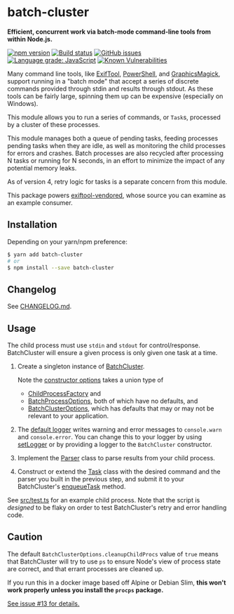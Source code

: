 # batch-cluster

**Efficient, concurrent work via batch-mode command-line tools from within Node.js.**

[![npm version](https://img.shields.io/npm/v/batch-cluster.svg)](https://www.npmjs.com/package/batch-cluster)
[![Build status](https://github.com/photostructure/batch-cluster.js/actions/workflows/node.js.yml/badge.svg?branch=main)](https://github.com/photostructure/batch-cluster.js/actions/workflows/node.js.yml)
[![GitHub issues](https://img.shields.io/github/issues/photostructure/batch-cluster.js.svg)](https://github.com/photostructure/batch-cluster.js/issues)
[![Language grade: JavaScript](https://img.shields.io/lgtm/grade/javascript/g/photostructure/batch-cluster.js.svg)](https://lgtm.com/projects/g/photostructure/batch-cluster.js/context:javascript)
[![Known Vulnerabilities](https://snyk.io/test/github/photostructure/batch-cluster.js/badge.svg?targetFile=package.json)](https://snyk.io/test/github/photostructure/batch-cluster.js?targetFile=package.json)

Many command line tools, like
[ExifTool](https://sno.phy.queensu.ca/~phil/exiftool/),
[PowerShell](https://github.com/powershell/powershell), and
[GraphicsMagick](http://www.graphicsmagick.org/), support running in a "batch
mode" that accept a series of discrete commands provided through stdin and
results through stdout. As these tools can be fairly large, spinning them up can
be expensive (especially on Windows).

This module allows you to run a series of commands, or `Task`s, processed by a
cluster of these processes.

This module manages both a queue of pending tasks, feeding processes pending
tasks when they are idle, as well as monitoring the child processes for errors
and crashes. Batch processes are also recycled after processing N tasks or
running for N seconds, in an effort to minimize the impact of any potential
memory leaks.

As of version 4, retry logic for tasks is a separate concern from this module.

This package powers [exiftool-vendored](https://photostructure.github.io/exiftool-vendored.js/),
whose source you can examine as an example consumer.

## Installation

Depending on your yarn/npm preference:

```bash
$ yarn add batch-cluster
# or
$ npm install --save batch-cluster
```

## Changelog

See [CHANGELOG.md](https://github.com/photostructure/batch-cluster.js/blob/main/CHANGELOG.md).

## Usage

The child process must use `stdin` and `stdout` for control/response.
BatchCluster will ensure a given process is only given one task at a time.

1.  Create a singleton instance of
    [BatchCluster](https://photostructure.github.io/batch-cluster.js/classes/BatchCluster.html).

    Note the [constructor
    options](https://photostructure.github.io/batch-cluster.js/classes/BatchCluster.html#constructor)
    takes a union type of

    - [ChildProcessFactory](https://photostructure.github.io/batch-cluster.js/interfaces/ChildProcessFactory.html)
      and
    - [BatchProcessOptions](https://photostructure.github.io/batch-cluster.js/interfaces/BatchProcessOptions.html),
      both of which have no defaults, and
    - [BatchClusterOptions](https://photostructure.github.io/batch-cluster.js/classes/BatchClusterOptions.html),
      which has defaults that may or may not be relevant to your application.

1.  The [default logger](https://photostructure.github.io/batch-cluster.js/interfaces/Logger.html) 
    writes warning and error messages to `console.warn` and `console.error`. You
    can change this to your logger by using
    [setLogger](https://photostructure.github.io/batch-cluster.js/modules.html#setLogger) or by providing a logger to the `BatchCluster` constructor.

1.  Implement the [Parser](https://photostructure.github.io/batch-cluster.js/interfaces/Parser.html)
    class to parse results from your child process.

1.  Construct or extend the
    [Task](https://photostructure.github.io/batch-cluster.js/classes/Task.html)
    class with the desired command and the parser you built in the previous
    step, and submit it to your BatchCluster's
    [enqueueTask](https://photostructure.github.io/batch-cluster.js/classes/BatchCluster.html#enqueueTask)
    method.

See
[src/test.ts](https://github.com/photostructure/batch-cluster.js/blob/main/src/test.ts)
for an example child process. Note that the script is _designed_ to be flaky on
order to test BatchCluster's retry and error handling code.

## Caution

The default `BatchClusterOptions.cleanupChildProcs` value of `true` means that BatchCluster will try to use `ps` to ensure Node's view of process state are correct, and that errant
processes are cleaned up.

If you run this in a docker image based off Alpine or Debian Slim, **this won't work properly unless you install the `procps` package.**

[See issue #13 for details.](https://github.com/photostructure/batch-cluster.js/issues/13)

